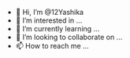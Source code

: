 - 👋 Hi, I’m @12Yashika
- 👀 I’m interested in ...
- 🌱 I’m currently learning ...
- 💞️ I’m looking to collaborate on ...
- 📫 How to reach me ...

<!---
12Yashika/12Yashika is a ✨ special ✨ repository because its `README.md` (this file) appears on your GitHub profile.
You can click the Preview link to take a look at your changes.
--->
